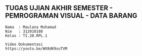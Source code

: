 ## TUGAS UJIAN AKHIR SEMESTER - PEMROGRAMAN VISUAL - DATA BARANG

```
Nama  : Maulana Muhamad
Nim   : 312010188
Kelas : TI.20.RPL.1
```

```
Video Dokumentasi
https://youtu.be/WX8dK9suTVM
```

